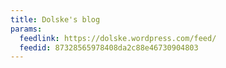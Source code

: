 ```yaml
---
title: Dolske's blog
params:
  feedlink: https://dolske.wordpress.com/feed/
  feedid: 87328565978408da2c88e46730904803
---
```

